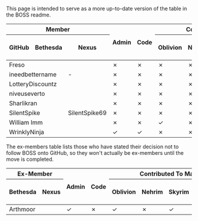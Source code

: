 This page is intended to serve as a more up-to-date version of the table in the BOSS readme.

<table>
<thead>
<tr><th colspan="3">Member<th rowspan="2">Admin<th rowspan="2">Code<th colspan="5">Contributes To Masterlist
<tr><th>GitHub<th>Bethesda<th>Nexus<th>Oblivion<th>Nehrim<th>Skyrim<th>Fallout 3<th>Fallout: New Vegas
<tbody>
<tr><td colspan="3">Freso<td>&#x2717;<td>&#x2717;<td>&#x2717;<td>&#x2717;<td>&#x2713;<td>&#x2717;<td>&#x2717;
<tr><td colspan="2">ineedbettername<td>-<td>&#x2717;<td>&#x2717;<td>&#x2717;<td>&#x2717;<td>&#x2713;<td>&#x2717;<td>&#x2717;
<tr><td colspan="3">LotteryDiscountz<td>&#x2717;<td>&#x2717;<td>&#x2717;<td>&#x2717;<td>&#x2713;<td>&#x2717;<td>&#x2717;
<tr><td colspan="3">niveuseverto<td>&#x2717;<td>&#x2717;<td>&#x2717;<td>&#x2717;<td>&#x2717;<td>&#x2717;<td>&#x2713;
<tr><td colspan="3">Sharlikran<td>&#x2717;<td>&#x2717;<td>&#x2717;<td>&#x2717;<td>&#x2713;<td>&#x2717;<td>&#x2717;
<tr><td colspan="2">SilentSpike<td>SilentSpike69<td>&#x2717;<td>&#x2717;<td>&#x2717;<td>&#x2717;<td>&#x2713;<td>&#x2717;<td>&#x2717;
<tr><td colspan="3">William Imm<td>&#x2717;<td>&#x2717;<td>&#x2713;<td>&#x2717;<td>&#x2713;<td>&#x2717;<td>&#x2717;
<tr><td colspan="3">WrinklyNinja<td>&#x2713;<td>&#x2713;<td>&#x2717;<td>&#x2717;<td>&#x2717;<td>&#x2717;<td>&#x2717;

</table>

The ex-members table lists those who have stated their decision not to follow BOSS onto GitHub, so they won't actually be ex-members until the move is completed.

<table>
<thead>
<tr><th colspan="2">Ex-Member<th rowspan="2">Admin<th rowspan="2">Code<th colspan="5">Contributed To Masterlist
<tr><th>Bethesda<th>Nexus<th>Oblivion<th>Nehrim<th>Skyrim<th>Fallout 3<th>Fallout: New Vegas
<tbody>
<tr><td colspan="2">Arthmoor<td>&#x2713;<td>&#x2717;<td>&#x2713;<td>&#x2717;<td>&#x2713;<td>&#x2717;<td>&#x2717;

</table>